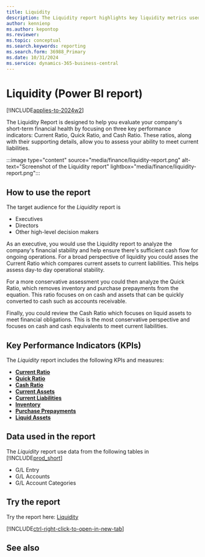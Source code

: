 ```yaml
---
title: Liquidity
description: The Liquidity report highlights key liquidity metrics used to analyze an organization's ability to meet current liabilities.
author: kennienp
ms.author: kepontop
ms.reviewer:
ms.topic: conceptual
ms.search.keywords: reporting
ms.search.form: 36988_Primary
ms.date: 10/31/2024
ms.service: dynamics-365-business-central
---
```


# Liquidity (Power BI report)

[!INCLUDE[applies-to-2024w2](includes/applies-to-2024w2.md)]

The Liquidity Report is designed to help you evaluate your company's short-term financial health by focusing on three key performance indicators: Current Ratio, Quick Ratio, and Cash Ratio. These ratios, along with their supporting details, allow you to assess your ability to meet current liabilities.

:::image type="content" source="media/finance/liquidity-report.png" alt-text="Screenshot of the Liquidity report" lightbox="media/finance/liquidity-report.png":::

## How to use the report

The target audience for the *Liquidity* report is
- Executives
- Directors
- Other high-level decision makers

As an executive, you would use the Liquidity report to analyze the company's financial stability and help ensure there's sufficient cash flow for ongoing operations. For a broad perspective of liquidity you could asses the Current Ratio which compares current assets to current liabilities. This helps assess day-to day operational stability. 

For a more conservative assessment you could then analyze the Quick Ratio, which removes inventory and purchase prepayments from the equation. This ratio focuses on on cash and assets that can be quickly converted to cash such as accounts receivable.  

Finally, you could review the Cash Ratio which focuses on liquid assets to meet financial obligations. This is the most conservative perspective and focuses on cash and cash equivalents to meet current liabilities. 


## Key Performance Indicators (KPIs)

The *Liquidity* report includes the following KPIs and measures: 

- [**Current Ratio**](finance-powerbi-kpis.md#current-ratio)
- [**Quick Ratio**](finance-powerbi-kpis.md#quick-ratio)
- [**Cash Ratio**](finance-powerbi-kpis.md#cash-ratio)
- [**Current Assets**](finance-powerbi-kpis.md#current-assets)
- [**Current Liabilities**](finance-powerbi-kpis.md#current-liabilities)
- [**Inventory**](finance-powerbi-kpis.md#inventory)
- [**Purchase Prepayments**](finance-powerbi-kpis.md#purchase-prepayments)
- [**Liquid Assets**](finance-powerbi-kpis.md#liquid-assets)


## Data used in the report

The *Liquidity* report use data from the following tables in [!INCLUDE[prod_short](includes/prod_short.md)]

- G/L Entry
- G/L Accounts
- G/L Account Categories

## Try the report

Try the report here: [Liquidity](https://businesscentral.dynamics.com?page=36988)

[!INCLUDE[ctrl-right-click-to-open-in-new-tab](includes/ctrl-right-click-to-open-in-new-tab.md)]

## See also
